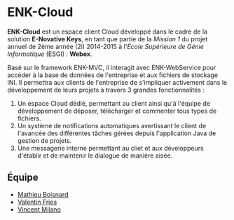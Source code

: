 ENK-Cloud
=============

**ENK-Cloud** est un espace client Cloud développé dans le cadre de la solution **E-Novative Keys**, en tant que partie de la *Mission 1* du projet annuel de 2ème année (2i) 2014-2015 à l'*École Supérieure de Génie Informatique* (ESGI) : **Webex**.

Basé sur le framework ENK-MVC, il interagit avec ENK-WebService pour accéder à la base de données de l'entreprise et aux fichiers de stockage INI. Il permettra aux clients de l'entreprise de s'impliquer activement dans le développement de leurs projets à travers 3 grandes fonctionnalités :

1. Un espace Cloud dédié, permettant au client ainsi qu'à l'équipe de développement de déposer, télécharger et commenter tous types de fichiers.
2. Un système de notifications automatiques avertissant le client de l'avancée des différentes tâches gérées depuis l'application Java de gestion de projets.
3. Une messagerie interne permettant au cliet et aux développeurs d'établir et de maintenir le dialogue de manière aisée.

Équipe
------------
* [Mathieu Boisnard](https://github.com/mboisnard)
* [Valentin Fries](https://github.com/MrKloan)
* [Vincent Milano](https://github.com/CaptpBdcht)